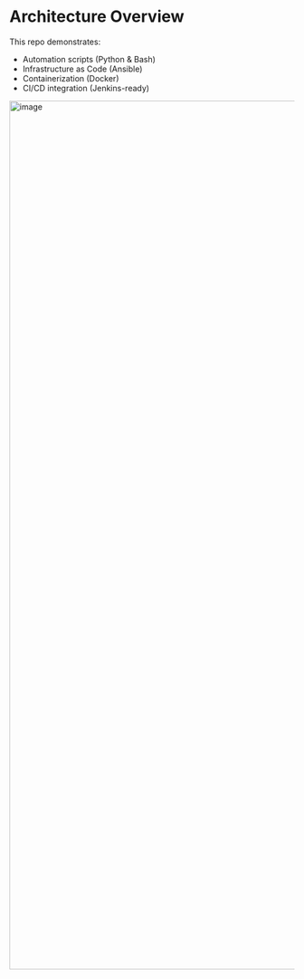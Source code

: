 # Architecture Overview

This repo demonstrates:
- Automation scripts (Python & Bash)
- Infrastructure as Code (Ansible)
- Containerization (Docker)
- CI/CD integration (Jenkins-ready)

<img width="1024" height="1536" alt="image" src="https://github.com/user-attachments/assets/35cc018f-69ee-475e-b2d6-d0efb76593a2" />
